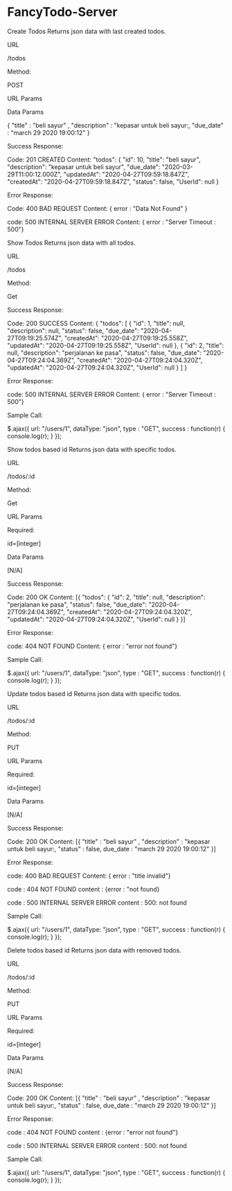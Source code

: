 # FancyTodo-Server

Create Todos
Returns json data with last created todos.

URL

/todos

Method:

POST

URL Params

Data Params

 {
    "title" : "beli sayur" , 
    "description" : "kepasar untuk beli sayur:, 
    "due_date" : "march 29 2020 19:00:12" 
 }

Success Response:

Code: 201 CREATED
Content:  "todos": {
        "id": 10,
        "title": "beli sayur",
        "description": "kepasar untuk beli sayur",
        "due_date": "2020-03-29T11:00:12.000Z",
        "updatedAt": "2020-04-27T09:59:18.847Z",
        "createdAt": "2020-04-27T09:59:18.847Z",
        "status": false,
        "UserId": null
    }

Error Response:

Code: 400 BAD REQUEST
Content: { error : "Data Not Found" }

code: 500 INTERNAL SERVER ERROR
Content: { error : "Server Timeout : 500"}


Show Todos
Returns json data with all todos.

URL

/todos

Method:

Get


Success Response:

Code: 200 SUCCESS
Content: {
    "todos": [
        {
            "id": 1,
            "title": null,
            "description": null,
            "status": false,
            "due_date": "2020-04-27T09:19:25.574Z",
            "createdAt": "2020-04-27T09:19:25.558Z",
            "updatedAt": "2020-04-27T09:19:25.558Z",
            "UserId": null
        },
        {
            "id": 2,
            "title": null,
            "description": "perjalanan ke pasa",
            "status": false,
            "due_date": "2020-04-27T09:24:04.369Z",
            "createdAt": "2020-04-27T09:24:04.320Z",
            "updatedAt": "2020-04-27T09:24:04.320Z",
            "UserId": null
        }
    ]
}

Error Response:

code: 500 INTERNAL SERVER ERROR
Content: { error : "Server Timeout : 500"}


Sample Call:

  $.ajax({
    url: "/users/1",
    dataType: "json",
    type : "GET",
    success : function(r) {
      console.log(r);
    }
  });



Show todos based id
Returns json data with specific todos.

URL

/todos/:id

Method:

Get

URL Params

Required: 

id=[integer]

Data Params

[N/A]


Success Response:

Code: 200 OK
Content: [{
    "todos": {
        "id": 2,
        "title": null,
        "description": "perjalanan ke pasa",
        "status": false,
        "due_date": "2020-04-27T09:24:04.369Z",
        "createdAt": "2020-04-27T09:24:04.320Z",
        "updatedAt": "2020-04-27T09:24:04.320Z",
        "UserId": null
    }
}]

Error Response:

code: 404 NOT FOUND
Content: { error : "error not found"}


Sample Call:

  $.ajax({
    url: "/users/1",
    dataType: "json",
    type : "GET",
    success : function(r) {
      console.log(r);
    }
  });



Update todos based id
Returns json data with specific todos.

URL

/todos/:id

Method:

PUT

URL Params

Required: 

id=[integer]

Data Params

[N/A]


Success Response:

Code: 200 OK
Content: [{ "title" : "beli sayur" , "description" : "kepasar untuk beli sayur:, "status" : false, due_date : "march 29 2020 19:00:12" }]

Error Response:

code: 400 BAD REQUEST
Content: { error : "title invalid"}

code : 404 NOT FOUND
content : {error : "not found}

code : 500 INTERNAL SERVER ERROR
content : 500: not found


Sample Call:

  $.ajax({
    url: "/users/1",
    dataType: "json",
    type : "GET",
    success : function(r) {
      console.log(r);
    }
  });



Delete todos based id
Returns json data with removed todos.

URL

/todos/:id

Method:

PUT

URL Params

Required: 

id=[integer]

Data Params

[N/A]


Success Response:

Code: 200 OK
Content: [{ "title" : "beli sayur" , "description" : "kepasar untuk beli sayur:, "status" : false, due_date : "march 29 2020 19:00:12" }]

Error Response:

code : 404 NOT FOUND
content : {error : "error not found"}

code : 500 INTERNAL SERVER ERROR
content : 500: not found


Sample Call:

  $.ajax({
    url: "/users/1",
    dataType: "json",
    type : "GET",
    success : function(r) {
      console.log(r);
    }
  });


